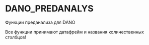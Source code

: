 # DANO_PREDANALYS
Функции преданализа для DANO

Все функции принимают датафрейм и названия количественных столбцов!
